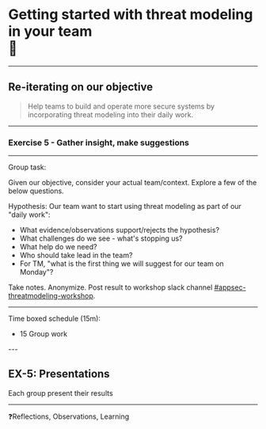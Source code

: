 <!-- .slide: data-background-image="./content/images/appsec-icon.svg" data-background-size="7%" data-background-position="right 2% top 2%"-->
<!-- markdownlint-disable MD041 MD033-->

# Getting started with threat modeling in your team </br>🏡

---

## Re-iterating on our objective

>Help teams to build and operate more secure systems by incorporating threat modeling into their daily work.

---

### Exercise 5 - Gather insight, make suggestions

<hr>

<div align="left"><!-- .element: style="font-size:0.6em"-->

Group task:

Given our objective, consider your actual team/context. Explore a few of the below questions.

Hypothesis: Our team want to start using threat modeling as part of our "daily work":

- What evidence/observations support/rejects the hypothesis?
- What challenges do we see - what's stopping us?
- What help do we need?
- Who should take lead in the team?
- For TM, "what is the first thing we will suggest for our team on Monday"?

Take notes. Anonymize. Post result to workshop slack channel [#appsec-threatmodeling-workshop]().

<hr>

Time boxed schedule (15m):

- 15 Group work

</div>
---

## EX-5: Presentations

Each group present their results

<hr>

❓Reflections, Observations, Learning
